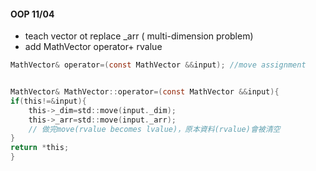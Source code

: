 ####  OOP 11/04

- teach vector ot replace _arr ( multi-dimension problem)
- add MathVector operator+ rvalue
```c
MathVector& operator=(const MathVector &&input); //move assignment


MathVector& MathVector::operator=(const MathVector &&input){
if(this!=&input){
    this->_dim=std::move(input._dim);
    this->_arr=std::move(input._arr);
    // 做完move(rvalue becomes lvalue)，原本資料(rvalue)會被清空
}
return *this;
}
```

